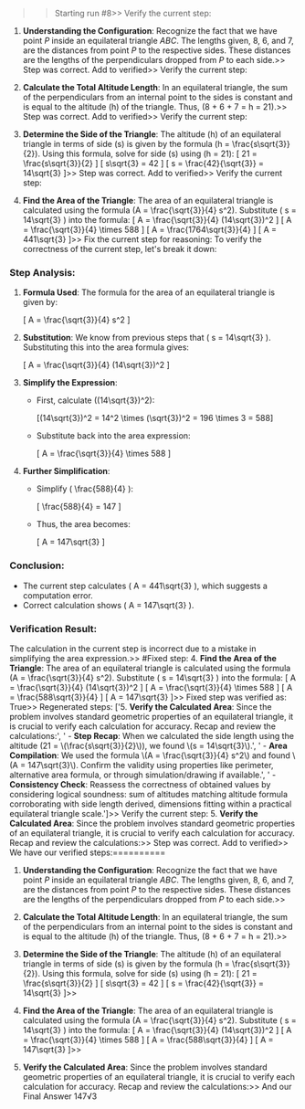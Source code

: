 >> Starting run #8>> 
Verify the current step: 
1. **Understanding the Configuration**: Recognize the fact that we have point $P$ inside an equilateral triangle $ABC$. The lengths given, 8, 6, and 7, are the distances from point $P$ to the respective sides. These distances are the lengths of the perpendiculars dropped from $P$ to each side.>> 
Step was correct. Add to verified>> 
Verify the current step: 


2. **Calculate the Total Altitude Length**: In an equilateral triangle, the sum of the perpendiculars from an internal point to the sides is constant and is equal to the altitude \(h\) of the triangle. Thus, \(8 + 6 + 7 = h = 21\).>> 
Step was correct. Add to verified>> 
Verify the current step: 


3. **Determine the Side of the Triangle**: The altitude \(h\) of an equilateral triangle in terms of side \(s\) is given by the formula \(h = \frac{s\sqrt{3}}{2}\). Using this formula, solve for side \(s\) using \(h = 21\):
   \[ 21 = \frac{s\sqrt{3}}{2} \]
   \[ s\sqrt{3} = 42 \]
   \[ s = \frac{42}{\sqrt{3}} = 14\sqrt{3} \]>> 
Step was correct. Add to verified>> 
Verify the current step: 


4. **Find the Area of the Triangle**: The area of an equilateral triangle is calculated using the formula \(A = \frac{\sqrt{3}}{4} s^2\). Substitute \( s = 14\sqrt{3} \) into the formula:
   \[ A = \frac{\sqrt{3}}{4} (14\sqrt{3})^2 \]
   \[ A = \frac{\sqrt{3}}{4} \times 588 \]
   \[ A = \frac{1764\sqrt{3}}{4} \]
   \[ A = 441\sqrt{3} \]>> 
Fix the current step for reasoning: To verify the correctness of the current step, let's break it down:

### Step Analysis:

1. **Formula Used**: The formula for the area of an equilateral triangle is given by:
   
   \[ A = \frac{\sqrt{3}}{4} s^2 \]
   
2. **Substitution**: We know from previous steps that \( s = 14\sqrt{3} \). Substituting this into the area formula gives:

   \[ A = \frac{\sqrt{3}}{4} (14\sqrt{3})^2 \]

3. **Simplify the Expression**:
   - First, calculate \((14\sqrt{3})^2\):
     
     \[(14\sqrt{3})^2 = 14^2 \times (\sqrt{3})^2 = 196 \times 3 = 588\]
   
   - Substitute back into the area expression:
   
     \[ A = \frac{\sqrt{3}}{4} \times 588 \]

4. **Further Simplification**:
   - Simplify \( \frac{588}{4} \):
     
     \[ \frac{588}{4} = 147 \]

   - Thus, the area becomes:
   
     \[ A = 147\sqrt{3} \]

### Conclusion:
  - The current step calculates \( A = 441\sqrt{3} \), which suggests a computation error.
  - Correct calculation shows \( A = 147\sqrt{3} \).

### Verification Result:
The calculation in the current step is incorrect due to a mistake in simplifying the area expression.>> 
#Fixed step: 4. **Find the Area of the Triangle**: The area of an equilateral triangle is calculated using the formula \(A = \frac{\sqrt{3}}{4} s^2\). Substitute \( s = 14\sqrt{3} \) into the formula:
   \[ A = \frac{\sqrt{3}}{4} (14\sqrt{3})^2 \]
   \[ A = \frac{\sqrt{3}}{4} \times 588 \]
   \[ A = \frac{588\sqrt{3}}{4} \]
   \[ A = 147\sqrt{3} \]>> 
Fixed step was verified as: True>> 
Regenerated steps: 
['5. **Verify the Calculated Area**: Since the problem involves standard geometric properties of an equilateral triangle, it is crucial to verify each calculation for accuracy. Recap and review the calculations:', '  - **Step Recap**: When we calculated the side length using the altitude (21 = \\(\\frac{s\\sqrt{3}}{2}\\)), we found \\(s = 14\\sqrt{3}\\).', '  - **Area Compilation**: We used the formula \\(A = \\frac{\\sqrt{3}}{4} s^2\\) and found \\(A = 147\\sqrt{3}\\). Confirm the validity using properties like perimeter, alternative area formula, or through simulation/drawing if available.', '  - **Consistency Check**: Reassess the correctness of obtained values by considering logical soundness: sum of altitudes matching altitude formula corroborating with side length derived, dimensions fitting within a practical equilateral triangle scale.']>> 
Verify the current step: 
5. **Verify the Calculated Area**: Since the problem involves standard geometric properties of an equilateral triangle, it is crucial to verify each calculation for accuracy. Recap and review the calculations:>> 
Step was correct. Add to verified>> 
We have our verified steps:==========

>> 
1. **Understanding the Configuration**: Recognize the fact that we have point $P$ inside an equilateral triangle $ABC$. The lengths given, 8, 6, and 7, are the distances from point $P$ to the respective sides. These distances are the lengths of the perpendiculars dropped from $P$ to each side.>> 


2. **Calculate the Total Altitude Length**: In an equilateral triangle, the sum of the perpendiculars from an internal point to the sides is constant and is equal to the altitude \(h\) of the triangle. Thus, \(8 + 6 + 7 = h = 21\).>> 


3. **Determine the Side of the Triangle**: The altitude \(h\) of an equilateral triangle in terms of side \(s\) is given by the formula \(h = \frac{s\sqrt{3}}{2}\). Using this formula, solve for side \(s\) using \(h = 21\):
   \[ 21 = \frac{s\sqrt{3}}{2} \]
   \[ s\sqrt{3} = 42 \]
   \[ s = \frac{42}{\sqrt{3}} = 14\sqrt{3} \]>> 
4. **Find the Area of the Triangle**: The area of an equilateral triangle is calculated using the formula \(A = \frac{\sqrt{3}}{4} s^2\). Substitute \( s = 14\sqrt{3} \) into the formula:
   \[ A = \frac{\sqrt{3}}{4} (14\sqrt{3})^2 \]
   \[ A = \frac{\sqrt{3}}{4} \times 588 \]
   \[ A = \frac{588\sqrt{3}}{4} \]
   \[ A = 147\sqrt{3} \]>> 
5. **Verify the Calculated Area**: Since the problem involves standard geometric properties of an equilateral triangle, it is crucial to verify each calculation for accuracy. Recap and review the calculations:>> 
And our Final Answer
147√3